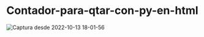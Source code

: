 # Contador-para-qtar-con-py-en-html 
![Captura desde 2022-10-13 18-01-56](https://user-images.githubusercontent.com/64230830/195709868-cea869e1-fde4-44c2-924a-fda0c2e543e8.png)
